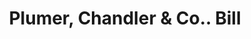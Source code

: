 ---
doi: 10.7916/D8RN4KV5
date_other: '1870'
date_other_textual: 1870-1879
form: printed ephemera
genre:
- Invoices
name:
- Plumer, Chandler & Co.
object_in_context_url: https://biggert.cul.columbia.edu/items/view/ave_biggert_00783
subject_hierarchical_geographic:
- Manchester, New Hampshire, United States
subject_name:
- Plumer, Chandler & Co.
title: Plumer, Chandler & Co.. Bill
sort_title: Plumer, Chandler & Co.. Bill
call_number: ave_biggert_00783
coordinates:
- 42.990833333333335,-71.46361111111112
pid: ave_biggert_00783
identifiers: ave_biggert_00783
permalink: /biggert/ave_biggert_00783/
layout: iiif-image-page
---
